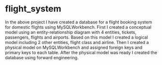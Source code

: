 # flight_system
In the above project I have created a database for a flight booking system for domestic flights using MySQLWorkbench. First I created a conceptual model using an entity-relationship diagram with 4 entities, tickets, passengers, flights and airports. Based on this model I created a logical model including 2 other entities, flight class and airline. Then I created a physical model on MySQLWorkbench and assigned foreign keys and primary keys to each table. After the physical model was ready I created the database using forward engineering.
